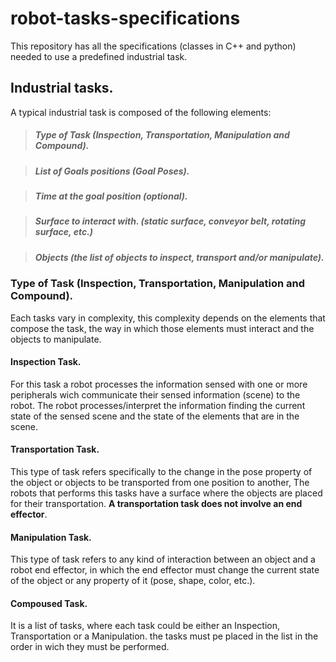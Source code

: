 # robot-tasks-specifications
This repository has all the specifications (classes in C++ and python) needed to use a predefined industrial task.

## Industrial tasks.
A typical industrial task is composed of the following elements:

> ##### Type of Task (Inspection, Transportation, Manipulation and Compound).

> ##### List of Goals positions (Goal Poses).

> ##### Time at the goal position (optional).

> ##### Surface to interact with. (static surface, conveyor belt, rotating surface, etc.)

> ##### Objects (the list of objects to inspect, transport and/or manipulate).

### Type of Task (Inspection, Transportation, Manipulation and Compound).
Each tasks vary in complexity, this complexity depends on the elements that compose the task, the way in which those elements must interact and the objects to manipulate.

#### Inspection Task.
For this task a robot processes the information sensed with one or more peripherals wich communicate their sensed information (scene) to the robot. The robot processes/interpret the information finding the current state of the sensed scene and the state of the elements that are in the scene.

#### Transportation Task.
This type of task refers specifically to the change in the pose property of the object or objects to be transported from one position to another, The robots that performs this tasks have a surface where the objects are placed for their transportation. **A transportation task does not involve an end effector**.

#### Manipulation Task.
This type of task refers to any kind of interaction between an object and a robot end effector, in which the end effector must change the current state of the object or any property of it (pose, shape, color, etc.).

#### Compoused Task.
It is a list of tasks, where each task could be either an Inspection, Transportation or a Manipulation. the tasks must pe placed in the list in the order in wich they must be performed. 
